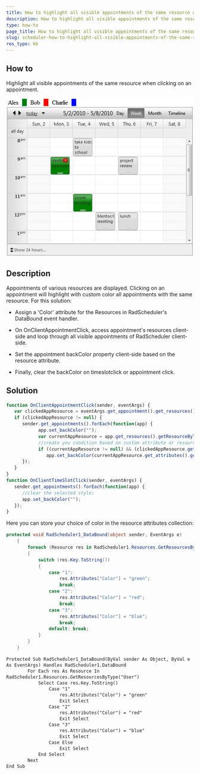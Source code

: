 ```yaml
---
title: How to highlight all visible appointments of the same resource when clicking on an appointment in RadScheduler
description: How to highlight all visible appointments of the same resource when clicking on an appointment in RadScheduler. Check it now!
type: how-to
page_title: How to highlight all visible appointments of the same resource when clicking on an appointment in RadScheduler
slug: scheduler-how-to-highlight-all-visible-appointments-of-the-same-resource-when-clicking-on-an-appointment-
res_type: kb
---
```


   
## How to
   

Highlight all visible appointments of the same resource when clicking on an appointment.  
   
![demo image](images/scheduler-how-to-highlight-all-visible-appointments-of-the-same-resource-when-clicking-on-an-appointment-.png)  
   
   
## Description

Appointments of various resources are displayed. Clicking on an appointment will highlight with custom color all appointments with the same resource. For this solution:  
 - Assign a 'Color' attribute for the Resources in RadScheduler's DataBound event handler.

 - On OnClientAppointmentClick, access appointment's resources client-side and loop through all visible appointments of RadScheduler client-side.

 - Set the appointment backColor property client-side based on the resource attribute.

 - Finally, clear the backColor on timeslotclick or appointment click.

## Solution
   
````JavaScript 
function OnClientAppointmentClick(sender, eventArgs) {
   var clickedAppResource = eventArgs.get_appointment().get_resources().getResourceByType("User");
   if (clickedAppResource != null) {
      sender.get_appointments().forEach(function(app) {
            app.set_backColor("");
            var currentAppResource = app.get_resources().getResourceByType("User");
            //create you condition based on custom attribute or resource 
            if ((currentAppResource != null) && (clickedAppResource.get_text() == currentAppResource.get_text()))
               app.set_backColor(currentAppResource.get_attributes().getAttribute("Color"));
      });
   }
}
function OnClientTimeSlotClick(sender, eventArgs) {
   sender.get_appointments().forEach(function(app) {
      //clear the selected style: 
      app.set_backColor("");
   });
}
````
   
Here you can store your choice of color in the resource attributes collection:  
   
````C#
protected void RadScheduler1_DataBound(object sender, EventArgs e)
    {
        foreach (Resource res in RadScheduler1.Resources.GetResourcesByType("User"))
        {
            switch (res.Key.ToString())
            {
                case "1":
                    res.Attributes["Color"] = "green";
                    break;
                case "2":
                    res.Attributes["Color"] = "red";
                    break;
                case "3": 
                    res.Attributes["Color"] = "blue";
                    break;
                default: break;
            }
        }
    }
````
````VB
Protected Sub RadScheduler1_DataBound(ByVal sender As Object, ByVal e As EventArgs) Handles RadScheduler1.DataBound
        For Each res As Resource In RadScheduler1.Resources.GetResourcesByType("User")
            Select Case res.Key.ToString()
                Case "1"
                    res.Attributes("Color") = "green"
                    Exit Select
                Case "2"
                    res.Attributes("Color") = "red"
                    Exit Select
                Case "3"
                    res.Attributes("Color") = "blue"
                    Exit Select
                Case Else
                    Exit Select
            End Select
        Next
End Sub
````

 